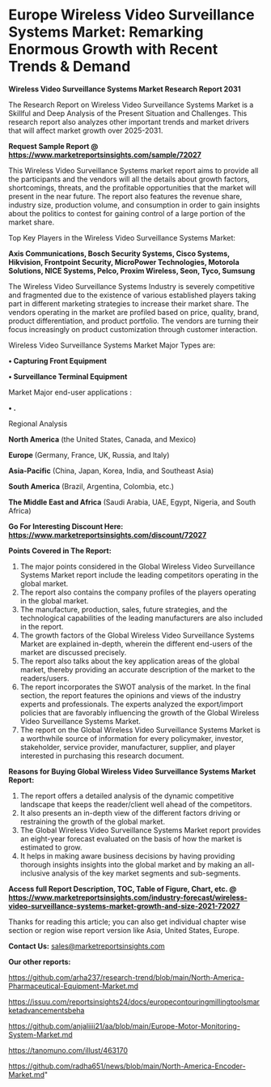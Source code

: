 # Europe Wireless Video Surveillance Systems Market: Remarking Enormous Growth with Recent Trends & Demand

<strong>Wireless Video Surveillance Systems Market Research Report 2031</strong>

The Research Report on Wireless Video Surveillance Systems Market is a Skillful and Deep Analysis of the Present Situation and Challenges. This research report also analyzes other important trends and market drivers that will affect market growth over 2025-2031.

<strong>Request Sample Report @ <a href=https://www.marketreportsinsights.com/sample/72027>https://www.marketreportsinsights.com/sample/72027</a></strong>

This Wireless Video Surveillance Systems market report aims to provide all the participants and the vendors will all the details about growth factors, shortcomings, threats, and the profitable opportunities that the market will present in the near future. The report also features the revenue share, industry size, production volume, and consumption in order to gain insights about the politics to contest for gaining control of a large portion of the market share.

Top Key Players in the Wireless Video Surveillance Systems Market:

<strong>Axis Communications, Bosch Security Systems, Cisco Systems, Hikvision, Frontpoint Security, MicroPower Technologies, Motorola Solutions, NICE Systems, Pelco, Proxim Wireless, Seon, Tyco, Sumsung</strong>

The Wireless Video Surveillance Systems Industry is severely competitive and fragmented due to the existence of various established players taking part in different marketing strategies to increase their market share. The vendors operating in the market are profiled based on price, quality, brand, product differentiation, and product portfolio. The vendors are turning their focus increasingly on product customization through customer interaction.

Wireless Video Surveillance Systems Market Major Types are:

<strong>• Capturing Front Equipment

• Surveillance Terminal Equipment</strong>

Market Major end-user applications :

<strong>• .</strong>

Regional Analysis

</u><strong><b>North America</b></strong> (the United States, Canada, and Mexico)

<strong><b>Europe </b></strong>(Germany, France, UK, Russia, and Italy)

<strong><b>Asia-Pacific</b></strong> (China, Japan, Korea, India, and Southeast Asia)

<strong><b>South America</b></strong> (Brazil, Argentina, Colombia, etc.)

<strong><b>The Middle East and Africa</b></strong> (Saudi Arabia, UAE, Egypt, Nigeria, and South Africa)

<strong>Go For Interesting Discount Here: <a href=https://www.marketreportsinsights.com/discount/72027>https://www.marketreportsinsights.com/discount/72027</a></strong>

<strong>Points Covered in The Report:</strong>
<ol>
  <li>The major points considered in the Global Wireless Video Surveillance Systems Market report include the leading competitors operating in the global market.</li>
  <li>The report also contains the company profiles of the players operating in the global market.</li>
  <li>The manufacture, production, sales, future strategies, and the technological capabilities of the leading manufacturers are also included in the report.</li>
  <li>The growth factors of the Global Wireless Video Surveillance Systems Market are explained in-depth, wherein the different end-users of the market are discussed precisely.</li>
  <li>The report also talks about the key application areas of the global market, thereby providing an accurate description of the market to the readers/users.</li>
  <li>The report incorporates the SWOT analysis of the market. In the final section, the report features the opinions and views of the industry experts and professionals. The experts analyzed the export/import policies that are favorably influencing the growth of the Global Wireless Video Surveillance Systems Market.</li>
  <li>The report on the Global Wireless Video Surveillance Systems Market is a worthwhile source of information for every policymaker, investor, stakeholder, service provider, manufacturer, supplier, and player interested in purchasing this research document.</li>
</ol>
<strong>Reasons for Buying Global Wireless Video Surveillance Systems Market Report:</strong>

<ol>
  <li>The report offers a detailed analysis of the dynamic competitive landscape that keeps the reader/client well ahead of the competitors.</li>
  <li>It also presents an in-depth view of the different factors driving or restraining the growth of the global market.</li>
  <li>The Global Wireless Video Surveillance Systems Market report provides an eight-year forecast evaluated on the basis of how the market is estimated to grow.</li>
  <li>It helps in making aware business decisions by having providing thorough insights insights into the global market and by making an all-inclusive analysis of the key market segments and sub-segments.</li>
</ol>
<strong>Access full Report Description, TOC, Table of Figure, Chart, etc. @ <a href=https://www.marketreportsinsights.com/industry-forecast/wireless-video-surveillance-systems-market-growth-and-size-2021-72027>https://www.marketreportsinsights.com/industry-forecast/wireless-video-surveillance-systems-market-growth-and-size-2021-72027</a></strong>


Thanks for reading this article; you can also get individual chapter wise section or region wise report version like Asia, United States, Europe.

<strong>Contact Us:</strong>
sales@marketreportsinsights.com

<strong>Our other reports:</strong>

<a href=https://github.com/arha237/research-trend/blob/main/North-America-Pharmaceutical-Equipment-Market.md>https://github.com/arha237/research-trend/blob/main/North-America-Pharmaceutical-Equipment-Market.md</a>

<a href=https://issuu.com/reportsinsights24/docs/europecontouringmillingtoolsmarketadvancementsbeha>https://issuu.com/reportsinsights24/docs/europecontouringmillingtoolsmarketadvancementsbeha</a>

<a href=https://github.com/anjaliiii21/aa/blob/main/Europe-Motor-Monitoring-System-Market.md>https://github.com/anjaliiii21/aa/blob/main/Europe-Motor-Monitoring-System-Market.md</a>

<a href=https://tanomuno.com/illust/463170>https://tanomuno.com/illust/463170</a>

<a href=https://github.com/radha651/news/blob/main/North-America-Encoder-Market.md>https://github.com/radha651/news/blob/main/North-America-Encoder-Market.md</a>"
